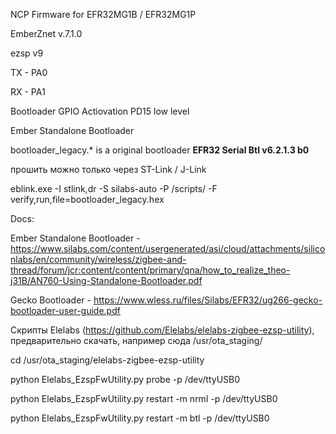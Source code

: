 NCP Firmware for EFR32MG1B / EFR32MG1P

EmberZnet v.7.1.0

ezsp v9

TX - PA0

RX - PA1


Bootloader GPIO Actiovation PD15 low level



Ember Standalone Bootloader

bootloader_legacy.* is a original bootloader __EFR32 Serial Btl v6.2.1.3 b0__

прошить можно только через ST-Link / J-Link

eblink.exe -I stlink,dr -S silabs-auto -P /scripts/ -F verify,run,file=bootloader_legacy.hex


Docs:

Ember Standalone Bootloader - https://www.silabs.com/content/usergenerated/asi/cloud/attachments/siliconlabs/en/community/wireless/zigbee-and-thread/forum/jcr:content/content/primary/qna/how_to_realize_theo-j31B/AN760-Using-Standalone-Bootloader.pdf

Gecko Bootloader - https://www.wless.ru/files/Silabs/EFR32/ug266-gecko-bootloader-user-guide.pdf



Скрипты Elelabs (https://github.com/Elelabs/elelabs-zigbee-ezsp-utility), предварительно скачать, например сюда /usr/ota_staging/

cd /usr/ota_staging/elelabs-zigbee-ezsp-utility

python Elelabs_EzspFwUtility.py probe -p /dev/ttyUSB0

python Elelabs_EzspFwUtility.py restart -m nrml -p /dev/ttyUSB0

python Elelabs_EzspFwUtility.py restart -m btl -p /dev/ttyUSB0
